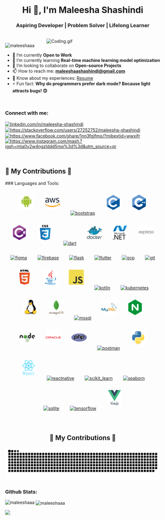 <h1 align="center">Hi 👋, I'm Maleesha Shashindi</h1>
<h3 align="center">Aspiring Developer | Problem Solver | Lifelong Learner</h3>
</br>
<img align="right" width="370" src="https://camo.githubusercontent.com/7fd4efd6621565a2e09921d15de74e315fc4a8755660721dcb9ce5f97d27abcb/68747470733a2f2f63646e2e686173686e6f64652e636f6d2f7265732f686173686e6f64652f696d6167652f75706c6f61642f76313638313536323530383336352f6b39367a307833566a2e676966" alt="Coding.gif">

<p align="left">
  <img src="https://komarev.com/ghpvc/?username=maleeshaaa&label=Profile%20views&color=0e75b6&style=flat" alt="maleeshaaa" />
</p>

- 🔭 I’m currently **Open to Work**
- 🌱 I’m currently learning **Real-time machine learning model optimization**
- 👯 I’m looking to collaborate on **Open-source Projects**
- 📫 How to reach me: **maleeshaashashindi@gmail.com**
- 📄 Know about my experiences: [Resume](https://drive.google.com/file/d/1l6zbRUKvhLipv_rNevx32B4I0JClmrwf/view?usp=sharing)
- ⚡ Fun fact: **Why do programmers prefer dark mode? Because light attracts bugs! 😊**
</br>

### Connect with me:
<p align="left">
<a href="https://linkedin.com/in/linkedin.com/in/maleesha-shashindi" target="blank"><img align="center" src="https://raw.githubusercontent.com/rahuldkjain/github-profile-readme-generator/master/src/images/icons/Social/linked-in-alt.svg" alt="linkedin.com/in/maleesha-shashindi" height="40" width="50" /></a>
<a href="https://stackoverflow.com/users/https://stackoverflow.com/users/27252752/maleesha-shashindi" target="blank"><img align="center" src="https://raw.githubusercontent.com/rahuldkjain/github-profile-readme-generator/master/src/images/icons/Social/stack-overflow.svg" alt="https://stackoverflow.com/users/27252752/maleesha-shashindi" height="40" width="50" /></a>
<a href="https://fb.com/https://www.facebook.com/share/1nn3fgjfmo/?mibextid=wwxifr" target="blank"><img align="center" src="https://raw.githubusercontent.com/rahuldkjain/github-profile-readme-generator/master/src/images/icons/Social/facebook.svg" alt="https://www.facebook.com/share/1nn3fgjfmo/?mibextid=wwxifr" height="40" width="50" /></a>
<a href="https://instagram.com/https://www.instagram.com/mash.?igsh=mta0y2w4ngzlddd5mq%3d%3d&utm_source=qr" target="blank"><img align="center" src="https://raw.githubusercontent.com/rahuldkjain/github-profile-readme-generator/master/src/images/icons/Social/instagram.svg" alt="https://www.instagram.com/mash.?igsh=mta0y2w4ngzlddd5mq%3d%3d&utm_source=qr" height="40" width="50" /></a>
</p>
</br>

<h2>🐍 My Contributions 🐍</h2>
### Languages and Tools:
<p align="center">
  <!-- Languages and Tools Icons -->
  <a href="https://developer.android.com" target="_blank"><img src="https://raw.githubusercontent.com/devicons/devicon/master/icons/android/android-original-wordmark.svg" alt="android" width="50" height="50" style="margin: 15px;"/></a>
  <a href="https://aws.amazon.com" target="_blank"><img src="https://raw.githubusercontent.com/devicons/devicon/master/icons/amazonwebservices/amazonwebservices-original-wordmark.svg" alt="aws" width="50" height="50" style="margin: 15px;"/></a>
  <a href="https://getbootstrap.com" target="_blank"><img src="https://upload.wikimedia.org/wikipedia/commons/thumb/b/b2/Bootstrap_logo.svg/1280px-Bootstrap_logo.svg.png" alt="bootstrap" width="50" height="45" style="margin: 15px;"/></a>
  <a href="https://www.cprogramming.com/" target="_blank"><img src="https://raw.githubusercontent.com/devicons/devicon/master/icons/c/c-original.svg" alt="c" width="50" height="50" style="margin: 15px;"/></a>
  <a href="https://www.w3schools.com/cpp/" target="_blank"><img src="https://raw.githubusercontent.com/devicons/devicon/master/icons/cplusplus/cplusplus-original.svg" alt="cplusplus" width="50" height="50" style="margin: 15px;"/></a>
  <a href="https://www.w3schools.com/cs/" target="_blank"><img src="https://raw.githubusercontent.com/devicons/devicon/master/icons/csharp/csharp-original.svg" alt="csharp" width="50" height="50" style="margin: 15px;"/></a>
  <a href="https://www.w3schools.com/css/" target="_blank"><img src="https://raw.githubusercontent.com/devicons/devicon/master/icons/css3/css3-original-wordmark.svg" alt="css3" width="50" height="50" style="margin: 15px;"/></a>
  <a href="https://dart.dev" target="_blank"><img src="https://www.vectorlogo.zone/logos/dartlang/dartlang-icon.svg" alt="dart" width="50" height="50" style="margin: 15px;"/></a>
  <a href="https://www.docker.com/" target="_blank"><img src="https://raw.githubusercontent.com/devicons/devicon/master/icons/docker/docker-original-wordmark.svg" alt="docker" width="50" height="50" style="margin: 15px;"/></a>
  <a href="https://dotnet.microsoft.com/" target="_blank"><img src="https://raw.githubusercontent.com/devicons/devicon/master/icons/dot-net/dot-net-original-wordmark.svg" alt="dotnet" width="50" height="50" style="margin: 15px;"/></a>
  <a href="https://expressjs.com" target="_blank"><img src="https://raw.githubusercontent.com/devicons/devicon/master/icons/express/express-original-wordmark.svg" alt="express" width="50" height="50" style="margin: 15px;"/></a>
  <a href="https://www.figma.com/" target="_blank"><img src="https://www.vectorlogo.zone/logos/figma/figma-icon.svg" alt="figma" width="50" height="50" style="margin: 15px;"/></a>
  <a href="https://firebase.google.com/" target="_blank"><img src="https://www.vectorlogo.zone/logos/firebase/firebase-icon.svg" alt="firebase" width="50" height="50" style="margin: 15px;"/></a>
  <a href="https://flask.palletsprojects.com/" target="_blank"><img src="https://www.svgrepo.com/show/473611/flask.svg" alt="flask" width="50" height="50" style="margin: 15px;"/></a>
  <a href="https://flutter.dev" target="_blank"><img src="https://www.vectorlogo.zone/logos/flutterio/flutterio-icon.svg" alt="flutter" width="50" height="50" style="margin: 15px;"/></a>
  <a href="https://cloud.google.com" target="_blank"><img src="https://www.vectorlogo.zone/logos/google_cloud/google_cloud-icon.svg" alt="gcp" width="50" height="50" style="margin: 15px;"/></a>
  <a href="https://git-scm.com/" target="_blank"><img src="https://www.vectorlogo.zone/logos/git-scm/git-scm-icon.svg" alt="git" width="50" height="50" style="margin: 15px;"/></a>
  <a href="https://www.w3.org/html/" target="_blank"><img src="https://raw.githubusercontent.com/devicons/devicon/master/icons/html5/html5-original-wordmark.svg" alt="html5" width="50" height="50" style="margin: 15px;"/></a>
  <a href="https://www.java.com" target="_blank"><img src="https://raw.githubusercontent.com/devicons/devicon/master/icons/java/java-original.svg" alt="java" width="50" height="50" style="margin: 15px;"/></a>
  <a href="https://developer.mozilla.org/en-US/docs/Web/JavaScript" target="_blank"><img src="https://raw.githubusercontent.com/devicons/devicon/master/icons/javascript/javascript-original.svg" alt="javascript" width="50" height="50" style="margin: 15px;"/></a>
  <a href="https://kotlinlang.org" target="_blank"><img src="https://www.vectorlogo.zone/logos/kotlinlang/kotlinlang-icon.svg" alt="kotlin" width="50" height="50" style="margin: 15px;"/></a>
  <a href="https://www.kubernetes.io" target="_blank"><img src="https://www.vectorlogo.zone/logos/kubernetes/kubernetes-icon.svg" alt="kubernetes" width="50" height="50" style="margin: 15px;"/></a>
  <a href="https://www.linux.org/" target="_blank"><img src="https://raw.githubusercontent.com/devicons/devicon/master/icons/linux/linux-original.svg" alt="linux" width="50" height="50" style="margin: 15px;"/></a>
  <a href="https://www.mongodb.com/" target="_blank"><img src="https://raw.githubusercontent.com/devicons/devicon/master/icons/mongodb/mongodb-original-wordmark.svg" alt="mongodb" width="50" height="50" style="margin: 15px;"/></a>
  <a href="https://www.microsoft.com/en-us/sql-server" target="_blank"><img src="https://www.svgrepo.com/show/303229/microsoft-sql-server-logo.svg" alt="mssql" width="50" height="50" style="margin: 15px;"/></a>
  <a href="https://www.mysql.com/" target="_blank"><img src="https://raw.githubusercontent.com/devicons/devicon/master/icons/mysql/mysql-original-wordmark.svg" alt="mysql" width="50" height="50" style="margin: 15px;"/></a>
  <a href="https://www.nginx.com" target="_blank"><img src="https://raw.githubusercontent.com/devicons/devicon/master/icons/nginx/nginx-original.svg" alt="nginx" width="50" height="50" style="margin: 15px;"/></a>
  <a href="https://nodejs.org" target="_blank"><img src="https://raw.githubusercontent.com/devicons/devicon/master/icons/nodejs/nodejs-original-wordmark.svg" alt="nodejs" width="50" height="50" style="margin: 15px;"/></a>
  <a href="https://www.oracle.com/" target="_blank"><img src="https://raw.githubusercontent.com/devicons/devicon/master/icons/oracle/oracle-original.svg" alt="oracle" width="50" height="50" style="margin: 15px;"/></a>
  <a href="https://www.php.net" target="_blank"><img src="https://raw.githubusercontent.com/devicons/devicon/master/icons/php/php-original.svg" alt="php" width="50" height="50" style="margin: 15px;"/></a>
  <a href="https://postman.com" target="_blank"><img src="https://www.vectorlogo.zone/logos/getpostman/getpostman-icon.svg" alt="postman" width="50" height="50" style="margin: 15px;"/></a>
  <a href="https://www.python.org" target="_blank"><img src="https://raw.githubusercontent.com/devicons/devicon/master/icons/python/python-original.svg" alt="python" width="50" height="50" style="margin: 15px;"/></a>
  <a href="https://reactjs.org/" target="_blank"><img src="https://raw.githubusercontent.com/devicons/devicon/master/icons/react/react-original-wordmark.svg" alt="react" width="50" height="50" style="margin: 15px;"/></a>
  <a href="https://reactnative.dev/" target="_blank"><img src="https://reactnative.dev/img/header_logo.svg" alt="reactnative" width="50" height="50" style="margin: 15px;"/></a>
  <a href="https://scikit-learn.org/" target="_blank"><img src="https://upload.wikimedia.org/wikipedia/commons/0/05/Scikit_learn_logo_small.svg" alt="scikit_learn" width="50" height="50" style="margin: 15px;"/></a>
  <a href="https://seaborn.pydata.org/" target="_blank"><img src="https://seaborn.pydata.org/_images/logo-mark-lightbg.svg" alt="seaborn" width="50" height="50" style="margin: 15px;"/></a>
  <a href="https://www.sqlite.org/" target="_blank"><img src="https://www.vectorlogo.zone/logos/sqlite/sqlite-icon.svg" alt="sqlite" width="50" height="50" style="margin: 15px;"/></a>
  <a href="https://www.tensorflow.org" target="_blank"><img src="https://www.vectorlogo.zone/logos/tensorflow/tensorflow-icon.svg" alt="tensorflow" width="50" height="50" style="margin: 15px;"/></a>
  <a href="https://vuejs.org/" target="_blank"><img src="https://raw.githubusercontent.com/devicons/devicon/master/icons/vuejs/vuejs-original-wordmark.svg" alt="vuejs" width="50" height="50" style="margin: 15px;"/></a>
</p>

</br>
<div align="center">
  <h2>🐍 My Contributions 🐍</h2>
  <img alt="snake eating my contributions" src="https://raw.githubusercontent.com/salesp07/salesp07/output/github-contribution-grid-snake.svg" />
  <br/>
</div>

### Github Stats:
<div>
  <p><img align="left" src="https://github-readme-stats.vercel.app/api/top-langs?username=maleeshaaa&show_icons=true&locale=en&layout=compact&include_forks=true&theme=radical" alt="maleeshaaa" /></p>

  <p>&nbsp;<img align="center" src="https://github-readme-stats.vercel.app/api?username=maleeshaaa&show_icons=true&locale=en&include_forks=true&theme=radical" alt="maleeshaaa" /></p>

  <p><img align="left" src="https://github-readme-streak-stats.herokuapp.com/?user=maleeshaaa&show_icons=true&locale=en&theme=radical" /></p>
</div>
